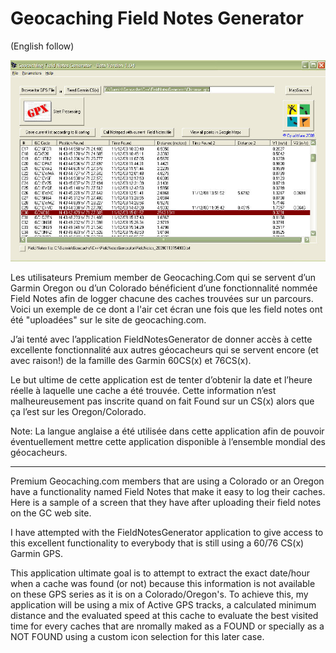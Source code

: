 # Geocaching Field Notes Generator

(English follow)

![Ecran Principal](https://github.com/OpusTerra/FieldNotesGenerator/blob/main/fieldnotesgen.jpg?raw=true)

Les utilisateurs Premium member de Geocaching.Com qui se servent d’un Garmin Oregon ou d’un Colorado bénéficient d’une fonctionnalité nommée Field Notes afin de logger chacune des caches trouvées sur un parcours. Voici un exemple de ce dont a l'air cet écran une fois que les field notes ont été "uploadées" sur le site de geocaching.com.

J’ai tenté avec l’application FieldNotesGenerator de donner accès à cette excellente fonctionnalité aux autres géocacheurs qui se servent encore (et avec raison!) de la famille des Garmin 60CS(x) et 76CS(x).

Le but ultime de cette application est de tenter d’obtenir la date et l’heure réelle à laquelle une cache a été trouvée. Cette information n’est malheureusement pas inscrite quand on fait Found sur un CS(x) alors que ça l’est sur les Oregon/Colorado.

Note: La langue anglaise a été utilisée dans cette application afin de pouvoir éventuellement mettre cette application disponible à l’ensemble mondial des géocacheurs.

------------------------------------

Premium Geocaching.com members that are using a Colorado or an Oregon have a functionality named Field Notes that make it easy to log their caches. Here is a sample of a screen that they have after uploading their field notes on the GC web site.

I have attempted with the FieldNotesGenerator application to give access to this excellent functionality to everybody that is still using a 60/76 CS(x) Garmin GPS.

This application ultimate goal is to attempt to extract the exact date/hour when a cache was found (or not) because this information is not available on these GPS series as it is on a Colorado/Oregon's. To achieve this, my  application will be using a mix of Active GPS tracks, a calculated minimum distance and the evaluated speed at this cache to evaluate the best visited time for every caches that are nromally maked as a FOUND or specially as a NOT FOUND using a custom icon selection for this later case.
